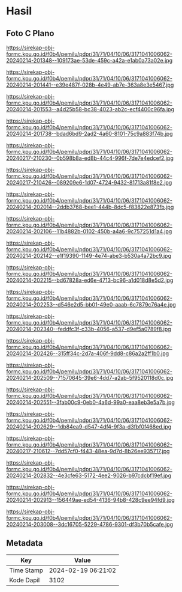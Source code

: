 # Hasil

## Foto C Plano

https://sirekap-obj-formc.kpu.go.id/f0b4/pemilu/pdpr/31/71/04/10/06/3171041006062-20240214-201348--109173ae-53de-459c-a42a-e1ab0a73a02e.jpg

https://sirekap-obj-formc.kpu.go.id/f0b4/pemilu/pdpr/31/71/04/10/06/3171041006062-20240214-201441--e39e487f-028b-4e49-ab7e-363a8e3e5467.jpg

https://sirekap-obj-formc.kpu.go.id/f0b4/pemilu/pdpr/31/71/04/10/06/3171041006062-20240214-201553--a4d25b58-bc38-4023-ab2c-ecf4400c96fa.jpg

https://sirekap-obj-formc.kpu.go.id/f0b4/pemilu/pdpr/31/71/04/10/06/3171041006062-20240214-201738--bdad6bd9-2ad2-4a60-8101-75c9a883f74b.jpg

https://sirekap-obj-formc.kpu.go.id/f0b4/pemilu/pdpr/31/71/04/10/06/3171041006062-20240217-210230--0b598b8a-ed8b-44c4-996f-7de7e4edcef2.jpg

https://sirekap-obj-formc.kpu.go.id/f0b4/pemilu/pdpr/31/71/04/10/06/3171041006062-20240217-210426--089209e6-1d07-4724-9432-81713a81f8e2.jpg

https://sirekap-obj-formc.kpu.go.id/f0b4/pemilu/pdpr/31/71/04/10/06/3171041006062-20240214-202014--2ddb3768-bee1-444b-8dc5-f83822e873fb.jpg

https://sirekap-obj-formc.kpu.go.id/f0b4/pemilu/pdpr/31/71/04/10/06/3171041006062-20240214-202106--11b4882b-0102-450b-a4a6-9c757251d1a4.jpg

https://sirekap-obj-formc.kpu.go.id/f0b4/pemilu/pdpr/31/71/04/10/06/3171041006062-20240214-202142--e1f19390-1149-4e74-abe3-b530a4a72bc9.jpg

https://sirekap-obj-formc.kpu.go.id/f0b4/pemilu/pdpr/31/71/04/10/06/3171041006062-20240214-202215--bd67828a-ed6e-4713-bc96-a1d018d8e5d2.jpg

https://sirekap-obj-formc.kpu.go.id/f0b4/pemilu/pdpr/31/71/04/10/06/3171041006062-20240214-202253--d546e2d5-bb01-49e0-aaab-6c7879c76a4e.jpg

https://sirekap-obj-formc.kpu.go.id/f0b4/pemilu/pdpr/31/71/04/10/06/3171041006062-20240214-202340--feddfc3f-c33b-4056-a537-d9ef5a0789f8.jpg

https://sirekap-obj-formc.kpu.go.id/f0b4/pemilu/pdpr/31/71/04/10/06/3171041006062-20240214-202426--315ff34c-2d7a-406f-9dd8-c86a2a2ff1b0.jpg

https://sirekap-obj-formc.kpu.go.id/f0b4/pemilu/pdpr/31/71/04/10/06/3171041006062-20240214-202509--71570645-39e6-4dd7-a2ab-5f9520118d0c.jpg

https://sirekap-obj-formc.kpu.go.id/f0b4/pemilu/pdpr/31/71/04/10/06/3171041006062-20240214-202551--3fab00c9-0eb0-4a6d-99a0-eaa8eb3e5a7b.jpg

https://sirekap-obj-formc.kpu.go.id/f0b4/pemilu/pdpr/31/71/04/10/06/3171041006062-20240214-202629--1db84ea9-d547-4df4-9f3a-d3fbf0f468ed.jpg

https://sirekap-obj-formc.kpu.go.id/f0b4/pemilu/pdpr/31/71/04/10/06/3171041006062-20240217-210612--7dd57cf0-f443-48ea-9d7d-8b26ee935717.jpg

https://sirekap-obj-formc.kpu.go.id/f0b4/pemilu/pdpr/31/71/04/10/06/3171041006062-20240214-202832--4e3cfe63-5172-4ee2-9026-b97cdcbf19ef.jpg

https://sirekap-obj-formc.kpu.go.id/f0b4/pemilu/pdpr/31/71/04/10/06/3171041006062-20240214-202913--156449ae-ed54-4136-94b8-428c9ee94fd9.jpg

https://sirekap-obj-formc.kpu.go.id/f0b4/pemilu/pdpr/31/71/04/10/06/3171041006062-20240214-203008--3dc16705-5229-4786-9301-df3b70b5cafe.jpg


## Metadata

| Key        | Value               |
| ---------- | ------------------- |
| Time Stamp | 2024-02-19 06:21:02 |
| Kode Dapil | 3102                |



